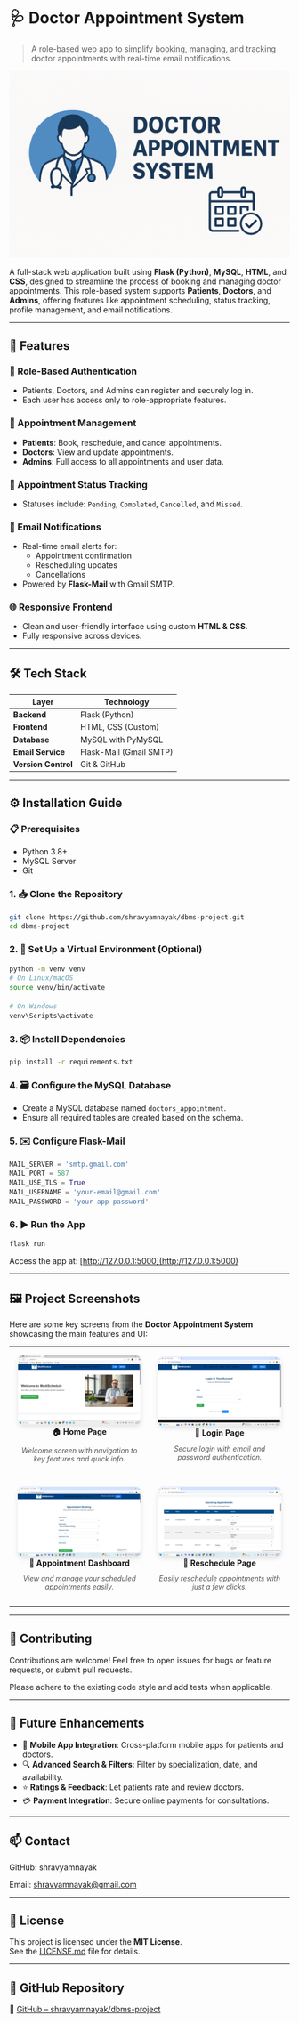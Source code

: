 # 🩺 Doctor Appointment System

> A role-based web app to simplify booking, managing, and tracking doctor appointments with real-time email notifications.

![Doctor Appointment System Banner](https://github.com/shravyamnayak/dbms-project/blob/main/static/banner.png)

A full-stack web application built using **Flask (Python)**, **MySQL**, **HTML**, and **CSS**, designed to streamline the process of booking and managing doctor appointments. This role-based system supports **Patients**, **Doctors**, and **Admins**, offering features like appointment scheduling, status tracking, profile management, and email notifications.

---

## 🚀 Features

### 🔐 Role-Based Authentication
- Patients, Doctors, and Admins can register and securely log in.
- Each user has access only to role-appropriate features.

### 📅 Appointment Management
- **Patients**: Book, reschedule, and cancel appointments.
- **Doctors**: View and update appointments.
- **Admins**: Full access to all appointments and user data.

### 🔄 Appointment Status Tracking
- Statuses include: `Pending`, `Completed`, `Cancelled`, and `Missed`.

### 📧 Email Notifications
- Real-time email alerts for:
  - Appointment confirmation  
  - Rescheduling updates  
  - Cancellations  
- Powered by **Flask-Mail** with Gmail SMTP.

### 🌐 Responsive Frontend
- Clean and user-friendly interface using custom **HTML & CSS**.
- Fully responsive across devices.

---

## 🛠️ Tech Stack

| Layer             | Technology               |
|------------------|--------------------------|
| **Backend**       | Flask (Python)           |
| **Frontend**      | HTML, CSS (Custom)       |
| **Database**      | MySQL with PyMySQL       |
| **Email Service** | Flask-Mail (Gmail SMTP)  |
| **Version Control** | Git & GitHub           |

---

## ⚙️ Installation Guide

### 📋 Prerequisites
- Python 3.8+
- MySQL Server
- Git

### 1. 📥 Clone the Repository
```bash
git clone https://github.com/shravyamnayak/dbms-project.git
cd dbms-project
```

### 2. 🧪 Set Up a Virtual Environment (Optional)
```bash
python -m venv venv
# On Linux/macOS
source venv/bin/activate

# On Windows
venv\Scripts\activate
```

### 3. 📦 Install Dependencies
```bash
pip install -r requirements.txt
```

### 4. 🗃️ Configure the MySQL Database
- Create a MySQL database named `doctors_appointment`.
- Ensure all required tables are created based on the schema.

### 5. ✉️ Configure Flask-Mail

```python
MAIL_SERVER = 'smtp.gmail.com'
MAIL_PORT = 587
MAIL_USE_TLS = True
MAIL_USERNAME = 'your-email@gmail.com'
MAIL_PASSWORD = 'your-app-password'
```

### 6. ▶️ Run the App
```bash
flask run
```

Access the app at: [http://127.0.0.1:5000](http://127.0.0.1:5000)

---

## 🖼️ Project Screenshots

Here are some key screens from the **Doctor Appointment System** showcasing the main features and UI:

<table>
  <tr>
    <td align="center" style="padding: 15px;">
      <img src="screenshots/home.png" alt="Home Page" width="280" style="border-radius: 10px; box-shadow: 0 4px 8px rgba(0,0,0,0.1);"/>
      <br/>
      <strong>🏠 Home Page</strong>
      <p style="max-width: 280px; color: #555; font-style: italic; font-size: 0.9em;">
        Welcome screen with navigation to key features and quick info.
      </p>
    </td>
    <td align="center" style="padding: 15px;">
      <img src="screenshots/login.png" alt="Login Page" width="280" style="border-radius: 10px; box-shadow: 0 4px 8px rgba(0,0,0,0.1);"/>
      <br/>
      <strong>🔐 Login Page</strong>
      <p style="max-width: 280px; color: #555; font-style: italic; font-size: 0.9em;">
        Secure login with email and password authentication.
      </p>
    </td>
  </tr>
  <tr>
    <td align="center" style="padding: 15px;">
      <img src="screenshots/appointment.png" alt="Appointment Page" width="280" style="border-radius: 10px; box-shadow: 0 4px 8px rgba(0,0,0,0.1);"/>
      <br/>
      <strong>📅 Appointment Dashboard</strong>
      <p style="max-width: 280px; color: #555; font-style: italic; font-size: 0.9em;">
        View and manage your scheduled appointments easily.
      </p>
    </td>
    <td align="center" style="padding: 15px;">
      <img src="screenshots/reschedule.png" alt="Reschedule Page" width="280" style="border-radius: 10px; box-shadow: 0 4px 8px rgba(0,0,0,0.1);"/>
      <br/>
      <strong>🔄 Reschedule Page</strong>
      <p style="max-width: 280px; color: #555; font-style: italic; font-size: 0.9em;">
        Easily reschedule appointments with just a few clicks.
      </p>
    </td>
  </tr>
</table>

---

## 🤝 Contributing
Contributions are welcome!
Feel free to open issues for bugs or feature requests, or submit pull requests.

Please adhere to the existing code style and add tests when applicable.

 ---
 
## 🌟 Future Enhancements

- 📱 **Mobile App Integration**: Cross-platform mobile apps for patients and doctors.
- 🔍 **Advanced Search & Filters**: Filter by specialization, date, and availability.
- ⭐ **Ratings & Feedback**: Let patients rate and review doctors.
- 💳 **Payment Integration**: Secure online payments for consultations.

---

## 📫 Contact
GitHub: shravyamnayak

Email: shravyamnayak@gmail.com

---
## 📄 License

This project is licensed under the **MIT License**.  
See the [LICENSE.md](LICENSE.md) file for details.

---

## 🔗 GitHub Repository

🔗 [GitHub – shravyamnayak/dbms-project](https://github.com/shravyamnayak/dbms-project)
